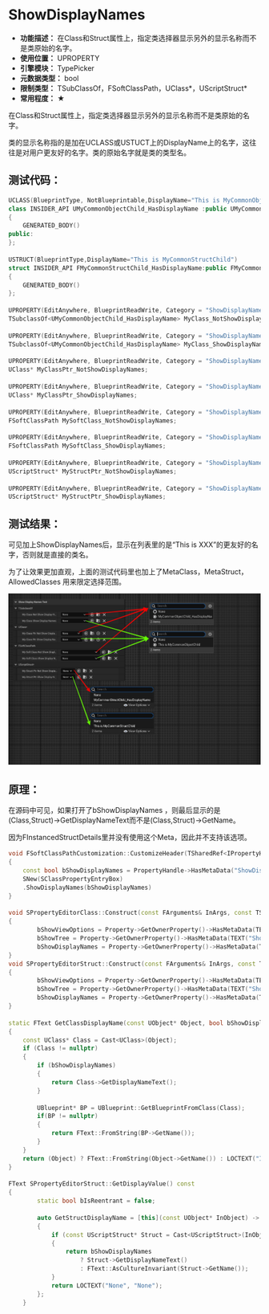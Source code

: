 ﻿# ShowDisplayNames

- **功能描述：** 在Class和Struct属性上，指定类选择器显示另外的显示名称而不是类原始的名字。
- **使用位置：** UPROPERTY
- **引擎模块：** TypePicker
- **元数据类型：** bool
- **限制类型：** TSubClassOf，FSoftClassPath，UClass*，UScriptStruct*
- **常用程度：** ★

在Class和Struct属性上，指定类选择器显示另外的显示名称而不是类原始的名字。

类的显示名称指的是加在UCLASS或USTUCT上的DisplayName上的名字，这往往是对用户更友好的名字。类的原始名字就是类的类型名。

## 测试代码：

```cpp
UCLASS(BlueprintType, NotBlueprintable,DisplayName="This is MyCommonObjectChild")
class INSIDER_API UMyCommonObjectChild_HasDisplayName :public UMyCommonObject
{
	GENERATED_BODY()
public:
};

USTRUCT(BlueprintType,DisplayName="This is MyCommonStructChild")
struct INSIDER_API FMyCommonStructChild_HasDisplayName:public FMyCommonStruct
{
	GENERATED_BODY()
};

UPROPERTY(EditAnywhere, BlueprintReadWrite, Category = "ShowDisplayNamesTest|TSubclassOf", meta = ())
TSubclassOf<UMyCommonObjectChild_HasDisplayName> MyClass_NotShowDisplayNames;

UPROPERTY(EditAnywhere, BlueprintReadWrite, Category = "ShowDisplayNamesTest|TSubclassOf", meta = (ShowDisplayNames))
TSubclassOf<UMyCommonObjectChild_HasDisplayName> MyClass_ShowDisplayNames;

UPROPERTY(EditAnywhere, BlueprintReadWrite, Category = "ShowDisplayNamesTest|UClass*", meta = (AllowedClasses = "MyCommonObjectChild_HasDisplayName"))
UClass* MyClassPtr_NotShowDisplayNames;

UPROPERTY(EditAnywhere, BlueprintReadWrite, Category = "ShowDisplayNamesTest|UClass*", meta = (AllowedClasses = "MyCommonObjectChild_HasDisplayName", ShowDisplayNames))
UClass* MyClassPtr_ShowDisplayNames;

UPROPERTY(EditAnywhere, BlueprintReadWrite, Category = "ShowDisplayNamesTest|FSoftClassPath", meta = (MetaClass = "MyCommonObjectChild_HasDisplayName"))
FSoftClassPath MySoftClass_NotShowDisplayNames;

UPROPERTY(EditAnywhere, BlueprintReadWrite, Category = "ShowDisplayNamesTest|FSoftClassPath", meta = (MetaClass = "MyCommonObjectChild_HasDisplayName", ShowDisplayNames))
FSoftClassPath MySoftClass_ShowDisplayNames;

UPROPERTY(EditAnywhere, BlueprintReadWrite, Category = "ShowDisplayNamesTest|UScriptStruct*", meta = (MetaStruct = "MyCommonStructChild_HasDisplayName"))
UScriptStruct* MyStructPtr_NotShowDisplayNames;

UPROPERTY(EditAnywhere, BlueprintReadWrite, Category = "ShowDisplayNamesTest|UScriptStruct*", meta = (MetaStruct = "MyCommonStructChild_HasDisplayName", ShowDisplayNames))
UScriptStruct* MyStructPtr_ShowDisplayNames;
```

## 测试结果：

可见加上ShowDisplayNames后，显示在列表里的是“This is XXX”的更友好的名字，否则就是直接的类名。

为了让效果更加直观，上面的测试代码里也加上了MetaClass，MetaStruct，AllowedClasses 用来限定选择范围。

![ShowDisplayNames](ShowDisplayNames.jpg)

## 原理：

在源码中可见，如果打开了bShowDisplayNames ，则最后显示的是(Class,Struct)→GetDisplayNameText而不是(Class,Struct)→GetName。

因为FInstancedStructDetails里并没有使用这个Meta，因此并不支持该选项。

```cpp
void FSoftClassPathCustomization::CustomizeHeader(TSharedRef<IPropertyHandle> InPropertyHandle, FDetailWidgetRow& HeaderRow, IPropertyTypeCustomizationUtils& StructCustomizationUtils)
{
	const bool bShowDisplayNames = PropertyHandle->HasMetaData("ShowDisplayNames");
	SNew(SClassPropertyEntryBox)
	.ShowDisplayNames(bShowDisplayNames)
}

void SPropertyEditorClass::Construct(const FArguments& InArgs, const TSharedPtr< FPropertyEditor >& InPropertyEditor)
{
		bShowViewOptions = Property->GetOwnerProperty()->HasMetaData(TEXT("HideViewOptions")) ? false : true;
		bShowTree = Property->GetOwnerProperty()->HasMetaData(TEXT("ShowTreeView"));
		bShowDisplayNames = Property->GetOwnerProperty()->HasMetaData(TEXT("ShowDisplayNames"));
}
void SPropertyEditorStruct::Construct(const FArguments& InArgs, const TSharedPtr< class FPropertyEditor >& InPropertyEditor)
{
		bShowViewOptions = Property->GetOwnerProperty()->HasMetaData(TEXT("HideViewOptions")) ? false : true;
		bShowTree = Property->GetOwnerProperty()->HasMetaData(TEXT("ShowTreeView"));
		bShowDisplayNames = Property->GetOwnerProperty()->HasMetaData(TEXT("ShowDisplayNames"));
}

static FText GetClassDisplayName(const UObject* Object, bool bShowDisplayNames)
{
	const UClass* Class = Cast<UClass>(Object);
	if (Class != nullptr)
	{
		if (bShowDisplayNames)
		{
			return Class->GetDisplayNameText();
		}
		
		UBlueprint* BP = UBlueprint::GetBlueprintFromClass(Class);
		if(BP != nullptr)
		{
			return FText::FromString(BP->GetName());
		}
	}
	return (Object) ? FText::FromString(Object->GetName()) : LOCTEXT("InvalidObject", "None");
}

FText SPropertyEditorStruct::GetDisplayValue() const
{
		static bool bIsReentrant = false;
	
		auto GetStructDisplayName = [this](const UObject* InObject) -> FText
		{
			if (const UScriptStruct* Struct = Cast<UScriptStruct>(InObject))
			{
				return bShowDisplayNames
					? Struct->GetDisplayNameText()
					: FText::AsCultureInvariant(Struct->GetName());
			}
			return LOCTEXT("None", "None");
		};
	}
```

